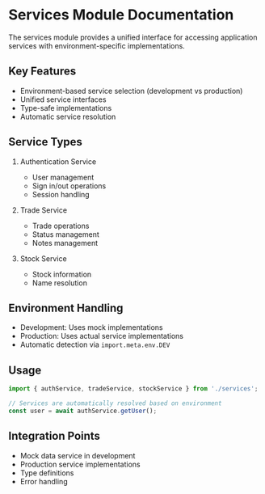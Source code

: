 # Services Module Documentation

The services module provides a unified interface for accessing application services with environment-specific implementations.

## Key Features

- Environment-based service selection (development vs production)
- Unified service interfaces
- Type-safe implementations
- Automatic service resolution

## Service Types

1. Authentication Service
   - User management
   - Sign in/out operations
   - Session handling

2. Trade Service
   - Trade operations
   - Status management
   - Notes management

3. Stock Service
   - Stock information
   - Name resolution

## Environment Handling

- Development: Uses mock implementations
- Production: Uses actual service implementations
- Automatic detection via `import.meta.env.DEV`

## Usage

```typescript
import { authService, tradeService, stockService } from './services';

// Services are automatically resolved based on environment
const user = await authService.getUser();
```

## Integration Points

- Mock data service in development
- Production service implementations
- Type definitions
- Error handling